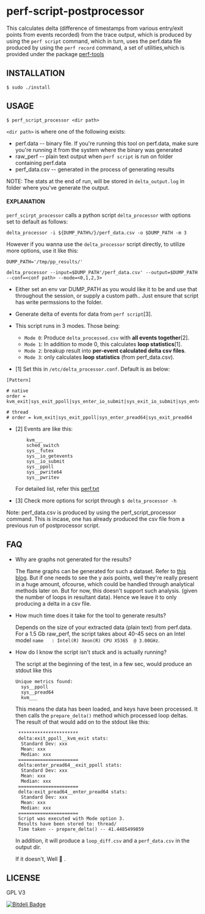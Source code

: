 # perf-script-postprocessor

This calculates delta (difference of timestamps from various
entry/exit points from events recorded) from the trace output,
which is produced by using the `perf script` command, which in turn,
uses the perf.data file produced by using the `perf record` command,
a set of utilities,which is provided under the package [perf-tools](https://github.com/brendangregg/perf-tools)

## INSTALLATION

`$ sudo ./install`

## USAGE

```
$ perf_script_processor <dir path>
```

`<dir path>` is where one of the following exists:

- perf.data -- binary file. If you're running this tool on perf.data, make sure
		you're running it from the system where the binary was generated
- raw_perf -- plain text output when `perf script` is run on folder containing perf.data
- perf_data.csv -- generated in the process of generating results

NOTE: The stats at the end of run, will be stored in `delta_output.log` in folder where you've generate the output.

#### EXPLANATION 

`perf_scirpt_processor` calls a python script `delta_processor` with options set to default as follows:

```delta_processor -i ${DUMP_PATH%/}/perf_data.csv -o $DUMP_PATH -m 3```

However if you wanna use the `delta_processor` script directly, to utilize more options, use it like this:

```
DUMP_PATH='/tmp/pp_results/'

delta_processor --input=$DUMP_PATH'/perf_data.csv' --output=$DUMP_PATH --conf=<conf path> --mode=<0,1,2,3>

```

* Either set an env var DUMP_PATH as you would like it to be 
  and use that throughout the session, or supply a custom path.. 
  Just ensure that script has write permssions to the folder.

* Generate delta of events for data from `perf script`[3]. 
  

* This script runs in 3 modes. Those being:

    - `Mode 0`: Produce `delta_processed.csv` with __all events together__[2].
    - `Mode 1`: In addition to mode 0, this calculates __loop statistics__[1].
    - `Mode 2`: breakup result into __per-event calculated delta csv files__.
    - `Mode 3`: only calculates __loop statistics__ (from perf_data.csv).

* [1] Set this in `/etc/delta_processor.conf`. Default is as below:

```
[Pattern] 

# native
order = kvm_exit|sys_exit_ppoll|sys_enter_io_submit|sys_exit_io_submit|sys_enter_io_getevents|sys_exit_io_getevents

# thread
# order = kvm_exit|sys_exit_ppoll|sys_enter_pread64|sys_exit_pread64

```

* [2] Events are like this:
	
	```
		kvm___
		sched_switch
		sys__futex
		sys__io_getevents
		sys__io_submit
		sys__ppoll
		sys__pwrite64
		sys__pwritev
	```
	
	For detailed list, refer this [perf.txt](https://gist.githubusercontent.com/staticfloat/ad064cd6ae653f2afba7/raw/324a81a7423dd94226bd7ad3d1035a517612720f/perf.txt)	

* [3] Check more options for script through `$ delta_processor -h`

Note: 
perf_data.csv is produced by using the perf_script_processor command.
This is incase, one has already produced the csv file from a previous run
of postprocessor script.

## FAQ

* Why are graphs not generated for the results?

	The flame graphs can be generated for such a dataset. Refer to [this blog](http://www.brendangregg.com/perf.html#FlameGraphs). But if one needs to see
	the y axis points, well they're really present in a huge amount, ofcourse,
	which could be handled through analytical methods later on. But for now,
	this doesn't support such analysis. (given the number of loops in resultant data). 
	Hence we leave it to only producing a delta in a csv file.

* How much time does it take for the tool to generate results?

	Depends on the size of your extracted data (plain text) from perf.data. 
	For a 1.5 Gb raw_perf, the script takes about 40-45 secs on an Intel model 
	`name	: Intel(R) Xeon(R) CPU X5365  @ 3.00GHz`. 

* How do I know the script isn't stuck and is actually running?

	The script at the beginning of the test, in a few sec, would produce an stdout like this
	```
	Unique metrics found:
	  sys__ppoll
	  sys__pread64
	  kvm___
	```
	
	This means the data has been loaded, and keys have been processed. It then calls
	the `prepare_delta()` method which processed loop deltas. The result of that would 
	add on to the stdout like this:
	
	```
	 **********************
	 delta:exit_ppoll__kvm_exit stats:
	  Standard Dev: xxx
	  Mean: xxx
	  Median: xxx
	 ======================
	 delta:enter_pread64__exit_ppoll stats:
	  Standard Dev: xxx
	  Mean: xxx
	  Median: xxx
	 ======================
	 delta:exit_pread64__enter_pread64 stats:
	  Standard Dev: xxx
	  Mean: xxx
	  Median: xxx
	 ======================
	 Script was executed with Mode option 3.
	 Results have been stored to: thread/
	 Time taken -- prepare_delta() -- 41.4485499859
	```
	In addition, it will produce a	`loop_diff.csv` and a `perf_data.csv` in the output dir.
	
	If it doesn't, Well :shit: . 

## LICENSE

GPL V3


[![Bitdeli Badge](https://d2weczhvl823v0.cloudfront.net/arcolife/perf-script-postprocessor/trend.png)](https://bitdeli.com/free "Bitdeli Badge")

